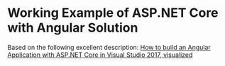 ﻿# Working Example of ASP.NET Core with Angular Solution


Based on the following excellent description: [How to build an Angular Application with ASP.NET Core in Visual Studio 2017, visualized](https://medium.com/@levifuller/building-an-angular-application-with-asp-net-core-in-visual-studio-2017-visualized-f4b163830eaa)

